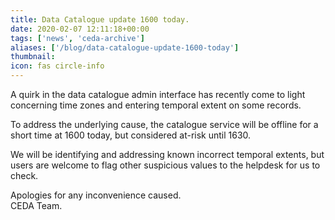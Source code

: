 ```yaml
---
title: Data Catalogue update 1600 today.
date: 2020-02-07 12:11:18+00:00
tags: ['news', 'ceda-archive']
aliases: ['/blog/data-catalogue-update-1600-today']
thumbnail: 
icon: fas circle-info
---
```


A quirk in the data catalogue admin interface has recently come to light concerning time zones and entering temporal extent on some records.


To address the underlying cause, the catalogue service will be offline for a short time at 1600 today, but considered at-risk until 1630.


We will be identifying and addressing known incorrect temporal extents, but users are welcome to flag other suspicious values to the helpdesk for us to check.


Apologies for any inconvenience caused.  
CEDA Team.


